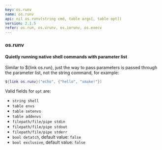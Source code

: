 ```yaml
---
key: os.runv
name: os.runv
api: nil os.runv(string cmd, table args[, table opt])
version: 2.1.5
refer: os.run, os.vrunv, os.iorunv, os.execv
---
```


### os.runv

#### Quietly running native shell commands with parameter list

Similar to ${link os.run}, just the way to pass parameters is passed through the parameter list, not the string command, for example:

```lua
${link os.runv}("echo", {"hello", "xmake!"})
```

Valid fields for `opt` are:

* `string shell`
* `table envs`
* `table setenvs`
* `table addenvs`
* `filepath/file/pipe stdin`
* `filepath/file/pipe stdout`
* `filepath/file/pipe stderr`
* `bool detatch`, default value: `false`
* `bool exclusive`, default value: `false`
